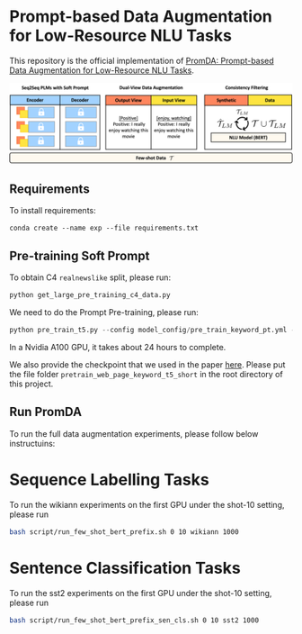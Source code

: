 # Prompt-based Data Augmentation for Low-Resource NLU Tasks

This repository is the official implementation of [PromDA: Prompt-based Data Augmentation for Low-Resource NLU Tasks](https://arxiv.org/abs/2202.12499). 

![PromDA](overall.png)

## Requirements

To install requirements:

```setup
conda create --name exp --file requirements.txt
```

## Pre-training Soft Prompt
To obtain C4 `realnewslike` split, please run:
```python
python get_large_pre_training_c4_data.py
```

We need to do the Prompt Pre-training, please run:
```python
python pre_train_t5.py --config model_config/pre_train_keyword_pt.yml --serialization-dir pretrain_web_page_keyword_t5_short --train
```
In a Nvidia A100 GPU, it takes about 24 hours to complete.

We also provide the checkpoint that we used in the paper [here](https://drive.google.com/drive/folders/1KYBqg7V2mk5MXma1g-vgBrSS_9JmIGtG?usp=sharing). Please put the file folder `pretrain_web_page_keyword_t5_short` in the root directory of this project.

## Run PromDA

To run the full data augmentation experiments, please follow below instructuins:
# Sequence Labelling Tasks
To run the wikiann experiments on the first GPU under the shot-10 setting, please run
```bash
bash script/run_few_shot_bert_prefix.sh 0 10 wikiann 1000
```
# Sentence Classification Tasks
To run the sst2 experiments on the first GPU under the shot-10 setting, please run
```bash
bash script/run_few_shot_bert_prefix_sen_cls.sh 0 10 sst2 1000
```
